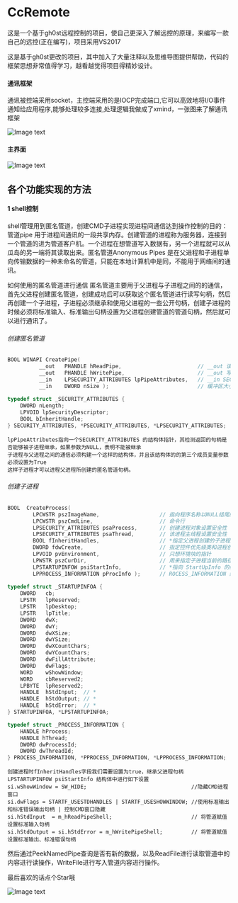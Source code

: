 # CcRemote
这是一个基于gh0st远程控制的项目，使自己更深入了解远控的原理，来编写一款自己的远控(正在编写)，项目采用VS2017

这是基于gh0st更改的项目，其中加入了大量注释以及思维导图提供帮助，代码的框架思想非常值得学习，越看越觉得项目得精妙设计。

#### 通讯框架

通讯被控端采用socket，主控端采用的是IOCP完成端口,它可以高效地将I/O事件通知给应用程序,能够处理较多连接,处理逻辑我做成了xmind，一张图来了解通讯框架

![Image text](https://github.com/Cc28256/CcRemote/blob/master/readme/gh0stAnalyze.png)

#### 主界面

![Image text](https://github.com/Cc28256/CcRemote/blob/master/readme/1594463810.jpg)

## 各个功能实现的方法

#### 1 shell控制
  shell管理用到匿名管道，创建CMD子进程实现进程间通信达到操作控制的目的：
   管道pipe 用于进程间通讯的一段共享内存。创建管道的进程称为服务器，连接到一个管道的进为管道客户机。一个进程在想管道写入数据有，另一个进程就可以从瓜岛的另一端将其读取出来。匿名管道Anonymous Pipes 是在父进程和子进程单向传输数据的一种未命名的管道，只能在本地计算机中是同，不能用于网络间的通讯。

如何使用的匿名管道进行通信
    匿名管道主要用于父进程与子进程之间的的通信，首先父进程创建匿名管道，创建成功后可以获取这个匿名管道进行读写句柄，然后再创建一个子进程，子进程必须继承和使用父进程的一些公开句柄，创建子进程的时候必须将标准输入、标准输出句柄设置为父进程创建管道的管道句柄，然后就可以进行通讯了。
    
###### 创建匿名管道

```c
BOOL WINAPI CreatePipe(
          __out   PHANDLE hReadPipe,                        // __out 读取句柄
          __out   PHANDLE hWritePipe,                       // __out 写入句柄
          __in    LPSECURITY_ATTRIBUTES lpPipeAttributes,   // __in SECURITY_ATTRIBUTES结构体指针 加测返回的句柄是否能够被子进程继承，为NULL不能继承 匿名管道必须有这个结构体
          __in    DWORD nSize );                            // 缓冲区大小，参数为0时使用默认大小
          
typedef struct _SECURITY_ATTRIBUTES {
    DWORD nLength;
    LPVOID lpSecurityDescriptor;
    BOOL bInheritHandle;
} SECURITY_ATTRIBUTES, *PSECURITY_ATTRIBUTES, *LPSECURITY_ATTRIBUTES;

```
    lpPipeAttributes指向一个SECURITY_ATTRIBUTES 的结构体指针，其检测返回的句柄是否能够被子进程继承，如果参数为NULL，表明不能被继承
    子进程与父进程之间的通信必须构建一个这样的结构体，并且该结构体的的第三个成员变量参数必须设置为True
    这样子进程才可以进程父进程所创建的匿名管道句柄。
    
###### 创建子进程

```c
BOOL  CreateProcess( 
        LPCWSTR pszImageName,                   // 指向程序名称以NULL结尾的字符串
        LPCWSTR pszCmdLine,                     // 命令行
        LPSECURITY_ATTRIBUTES psaProcess,       // 创建进程对象设置安全性
        LPSECURITY_ATTRIBUTES psaThread,        // 该进程主线程设置安全性
        BOOL fInheritHandles,                   // *指定父进程创建的子进程是否能够继承父进程对象句柄
        DWORD fdwCreate,                        // 指定控件优先级类和进程创建的附加标记
        LPVOID pvEnvironment,                   // 只想环境块的指针
        LPWSTR pszCurDir,                       // 用来指定子进程当前的路径
        LPSTARTUPINFOW psiStartInfo,            // *指向 StartUpInfo 的结构体的指针，用来指定新进程的主窗口如何显示
        LPPROCESS_INFORMATION pProcInfo );      // ROCESS_INFORMATION 结构体的指针，用来接收关于新进程的标识信息
        
typedef struct _STARTUPINFOA {
    DWORD   cb;
    LPSTR   lpReserved;
    LPSTR   lpDesktop;
    LPSTR   lpTitle;
    DWORD   dwX;
    DWORD   dwY;
    DWORD   dwXSize;
    DWORD   dwYSize;
    DWORD   dwXCountChars;
    DWORD   dwYCountChars;
    DWORD   dwFillAttribute;
    DWORD   dwFlags;
    WORD    wShowWindow;
    WORD    cbReserved2;
    LPBYTE  lpReserved2;
    HANDLE  hStdInput;  // *
    HANDLE  hStdOutput; // *
    HANDLE  hStdError;  // *
} STARTUPINFOA, *LPSTARTUPINFOA;

typedef struct _PROCESS_INFORMATION {
    HANDLE hProcess;
    HANDLE hThread;
    DWORD dwProcessId;
    DWORD dwThreadId;
} PROCESS_INFORMATION, *PPROCESS_INFORMATION, *LPPROCESS_INFORMATION;
```
    创建进程时fInheritHandles字段我们需要设置为true，继承父进程句柄
    LPSTARTUPINFOW psiStartInfo 结构体中进行如下设置
    si.wShowWindow = SW_HIDE;                                 //隐藏CMD进程窗口
    si.dwFlags = STARTF_USESTDHANDLES | STARTF_USESHOWWINDOW; //使用标准输出和标准错误输出句柄 | 控制CMD窗口隐藏
    si.hStdInput  = m_hReadPipeShell;                         // 将管道赋值 设置标准输入句柄
    si.hStdOutput = si.hStdError = m_hWritePipeShell;         // 将管道赋值 设置标准输出、标准错误句柄
    
然后通过PeekNamedPipe查询是否有新的数据，以及ReadFile进行读取管道中的内容进行读操作，WriteFile进行写入管道内容进行操作。


最后喜欢的话点个Star哦

![Image text](https://github.com/Cc28256/CcRemote/blob/master/readme/help.png)
